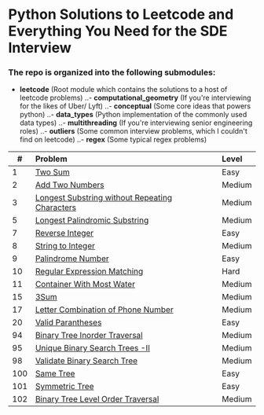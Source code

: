 # Python Solutions to Leetcode and Everything You Need for the SDE Interview

### The repo is organized into the following submodules:
- **leetcode** (Root module which contains the solutions to a host of leetcode problems)
..- **computational_geometry** (If you're interviewing for the likes of Uber/ Lyft)
..- **conceptual** (Some core ideas that powers python)
..- **data_types** (Python implementation of the commonly used data types)
..- **multithreading** (If you're interviewing senior engineering roles)
..- **outliers** (Some common interview problems, which I couldn't find on leetcode)
..- **regex** (Some typical regex problems)



| # | Problem | Level |
|---|:--------|:------|
| 1 | [Two Sum](https://github.com/soumasish/leetcode/blob/master/leetcode/two_sum.py) | Easy  |
| 2 | [Add Two Numbers](https://github.com/soumasish/leetcode/blob/master/leetcode/add_two_numbers.py) | Medium |
| 3 | [ Longest Substring without Repeating Characters](https://github.com/soumasish/leetcode/blob/master/leetcode/longest_substring_without_repeating_characters.py) | Medium |
| 5 | [Longest Palindromic Substring](https://github.com/soumasish/leetcode/blob/master/leetcode/longest_palindromic_substring.py) | Medium |
| 7 | [Reverse Integer](https://github.com/soumasish/leetcode/blob/master/leetcode/reverse_integer.py) | Easy |
| 8 | [String to Integer](https://github.com/soumasish/leetcode/blob/master/leetcode/string_to_integer.py) | Medium |
| 9 | [Palindrome Number](https://github.com/soumasish/leetcode/blob/master/leetcode/palindrome_number.py) | Easy |
| 10 | [Regular Expression Matching](https://github.com/soumasish/leetcode/blob/master/leetcode/regular_expression_matching.py) | Hard |
| 11 | [Container With Most Water](https://github.com/soumasish/leetcode/blob/master/leetcode/container_with_most_water.py) | Medium |
| 15 | [3Sum](https://github.com/soumasish/leetcode/blob/master/leetcode/3sum.py) | Medium |
| 17 | [Letter Combination of Phone Number](https://github.com/soumasish/leetcode/blob/master/leetcode/letter_combinations_of_a_phone_number.py) | Medium |
| 20 | [Valid Parantheses](https://github.com/soumasish/leetcode/blob/master/leetcode/valid_parantheses.py) | Easy |
| 94 | [Binary Tree Inorder Traversal](https://github.com/soumasish/leetcode/blob/master/leetcode/binary_tree_inorder_traversal.py) | Medium |
| 95 | [Unique Binary Search Trees -II](https://github.com/soumasish/leetcode/blob/master/leetcode/unique_binary_search_trees_ii.py) | Medium |
| 98 | [Validate Binary Search Tree](https://github.com/soumasish/leetcode/blob/master/leetcode/validate_binary_search_tree.py) | Medium |
| 100 | [Same Tree](https://github.com/soumasish/leetcode/blob/master/leetcode/same_tree.py) | Easy |
| 101 | [Symmetric Tree](https://github.com/soumasish/leetcode/blob/master/leetcode/symmetric_tree.py)| Easy |
| 102 | [Binary Tree Level Order Traversal](https://github.com/soumasish/leetcode/blob/master/leetcode/binary_tree_level_order_traversal.py) | Medium |
